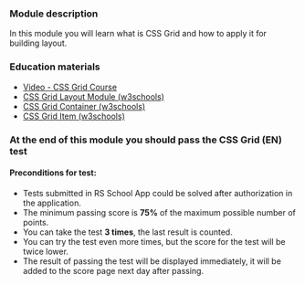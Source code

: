 ### Module description

In this module you will learn what is CSS Grid and how to apply it for building layout.

### Education materials

- [Video - CSS Grid Course](https://www.youtube.com/playlist?list=PLu8EoSxDXHP5CIFvt9-ze3IngcdAc2xKG)
- [CSS Grid Layout Module (w3schools)](https://www.w3schools.com/css/css_grid.asp)
- [CSS Grid Container (w3schools)](https://www.w3schools.com/css/css_grid_container.asp)
- [CSS Grid Item (w3schools)](https://www.w3schools.com/css/css_grid_item.asp)

### At the end of this module you should pass the **CSS Grid (EN)** test

#### Preconditions for test:

- Tests submitted in RS School App could be solved after authorization in the application.
- The minimum passing score is **75%** of the maximum possible number of points.
- You can take the test **3 times**, the last result is counted.
- You can try the test even more times, but the score for the test will be twice lower.
- The result of passing the test will be displayed immediately, it will be added to the score page next day after passing.
